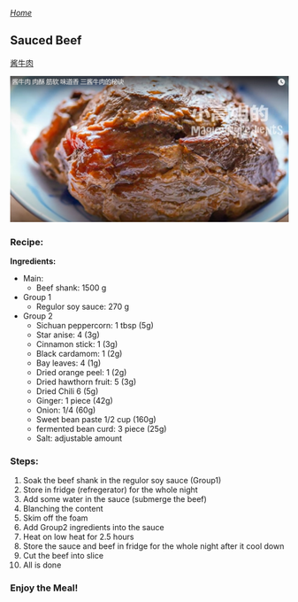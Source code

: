 *[Home](https://wanlicn.github.io/restaurant/)*
## Sauced Beef
[酱牛肉](https://www.youtube.com/watch?v=esz2fBMGkPE)

![酱牛肉](./Images/XGJ-BeefWithSauce.jpg)

### Recipe:

**Ingredients:**
* Main:
  * Beef shank: 1500 g
* Group 1
  * Regulor soy sauce: 270 g
* Group 2
  * Sichuan peppercorn: 1 tbsp (5g)
  * Star anise: 4 (3g)
  * Cinnamon stick: 1 (3g)
  * Black cardamom: 1 (2g)
  * Bay leaves: 4 (1g)
  * Dried orange peel: 1 (2g)
  * Dried hawthorn fruit: 5 (3g)
  * Dried Chili 6 (5g)
  * Ginger: 1 piece (42g)
  * Onion: 1/4 (60g)
  * Sweet bean paste 1/2 cup (160g)
  * fermented bean curd: 3 piece (25g)
  * Salt: adjustable amount

### Steps:
1. Soak the beef shank in the regulor soy sauce (Group1)
2. Store in fridge (refregerator) for the whole night
3. Add some water in the sauce (submerge the beef)
4. Blanching the content
5. Skim off the foam
6. Add Group2 ingredients into the sauce
7. Heat on low heat for 2.5 hours
8. Store the sauce and beef in fridge for the whole night after it cool down
9. Cut the beef into slice
10. All is done

### Enjoy the Meal!
